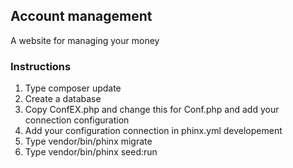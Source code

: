## Account management  
A website for managing your money  
### Instructions
1. Type composer update  
2. Create a database  
3. Copy ConfEX.php and change this for Conf.php and add your connection configuration 
4. Add your configuration connection in phinx.yml developement
5. Type vendor/bin/phinx migrate  
6. Type vendor/bin/phinx seed:run